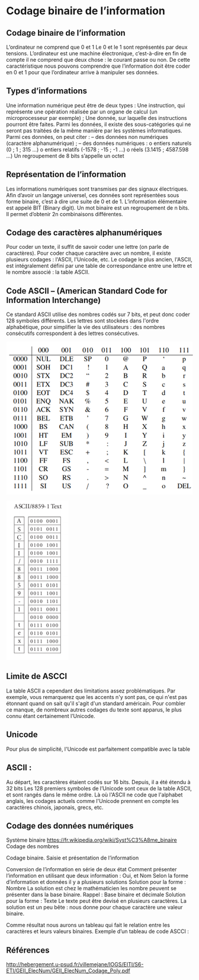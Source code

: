 # Codage binaire de l’information

## Codage binaire de l’information

L’ordinateur ne comprend que 0 et 1
Le 0 et le 1 sont représentés par deux tensions.
L’ordinateur est une machine électronique, c’est-à-dire en fin de compte il ne comprend que deux chose : le courant passe ou non. 
De cette caractéristique nous pouvons comprendre que l’information doit être coder en 0 et 1 pour que l’ordinateur arrive à manipuler ses données.

## Types d’informations

Une information numérique peut être de deux types :
Une instruction, qui représente une opération réalisée par un organe de calcul (un microprocesseur par exemple) ;
Une donnée, sur laquelle des instructions pourront être faites.
Parmi les données, il existe des sous-catégories qui ne seront pas traitées de la même manière par les systèmes informatiques. 
Parmi ces données, on peut citer :
–	des données non numériques (caractère alphanumérique) ;
–	des données numériques :
o	entiers naturels (0 ; 1 ; 315 ...)
o	entiers relatifs (-1578 ; -15 ; -1 ...)
o	réels (3.1415 ; 4587.598 ...)
Un regroupement de 8 bits s’appelle un octet

## Représentation de l’information

Les informations numériques sont transmises par des signaux électriques. Afin d’avoir un langage universel, ces données sont représentées sous forme binaire, c’est à dire une suite de 0 et de 1.
L’information élémentaire est appelé BIT (Binary digit).
Un mot binaire est un regroupement de n bits. Il permet d’obtenir 2n combinaisons différentes.
 
## Codage des caractères alphanumériques

Pour coder un texte, il suffit de savoir coder une lettre (on parle de caractères). Pour coder chaque caractère avec un nombre, il existe plusieurs codages : l'ASCII, l'Unicode, etc. 
Le codage le plus ancien, l'ASCII, est intégralement défini par une table de correspondance entre une lettre et le nombre associé : la table ASCII. 

## Code ASCII – (American Standard Code for Information Interchange)
Ce standard ASCII utilise des nombres codés sur 7 bits, et peut donc coder 128 symboles différents. 
Les lettres sont stockées dans l'ordre alphabétique, pour simplifier la vie des utilisateurs : des nombres consécutifs correspondent à des lettres consécutives.
 
 ![](2022-02-23-16-56-25.png)

 ![](2022-02-23-16-57-43.png)
 
## Limite de ASCCI
La table ASCII a cependant des limitations assez problématiques. Par exemple, vous remarquerez que les accents n'y sont pas, ce qui n'est pas étonnant quand on sait qu'il s'agit d'un standard américain. 
Pour combler ce manque, de nombreux autres codages du texte sont apparus, le plus connu étant certainement l’Unicode. 

## Unicode
Pour plus de simplicité, l'Unicode est parfaitement compatible avec la table 

## ASCII : 
Au départ, les caractères étaient codés sur 16 bits. Depuis, il a été étendu à 32 bits
Les 128 premiers symboles de l’Unicode sont ceux de la table ASCII, et sont rangés dans le même ordre. 
Là où l'ASCII ne code que l'alphabet anglais, les codages actuels comme l'Unicode prennent en compte les caractères chinois, japonais, grecs, etc.
 
## Codage des données numériques

Système binaire
https://fr.wikipedia.org/wiki/Syst%C3%A8me_binaire
Codage des nombres

Codage binaire.
Saisie et présentation de l’information

Conversion de l’information en série de deux état 
Comment présenter l’information en utilisant que deux information : Oui, et Nom
Selon la forme d’information et données il y a plusieurs solutions 
Solution pour la forme : Nombre
La solution est chez le mathématicien les nombre peuvent se présenter dans la base binaire.
Rappel : Base binaire et décimale
Solution pour la forme : Texte
Le texte peut être devisé en plusieurs caractères.
La solution est un peu bête : nous donne pour chaque caractère une valeur binaire.

Comme résultat nous aurons un tableau qui fait le relation entre les caractères et leurs valeurs binaires.
Exemple d’un tableau de code ASCCI :
## Références
http://hebergement.u-psud.fr/villemejane/IOGS/EITI/S6-ETI/GEII_ElecNum/GEII_ElecNum_Codage_Poly.pdf
